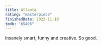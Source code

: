 ```yaml
---
title: Atlanta
rating: "masterpiece"
finishedDate: 2022-11-10
tmdb: "65495"
---
```


Insanely smart, funny and creative. So good.
